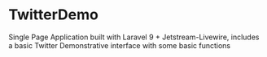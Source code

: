 # TwitterDemo
 Single Page Application built with Laravel 9 + Jetstream-Livewire, includes a basic Twitter Demonstrative interface with some basic functions
